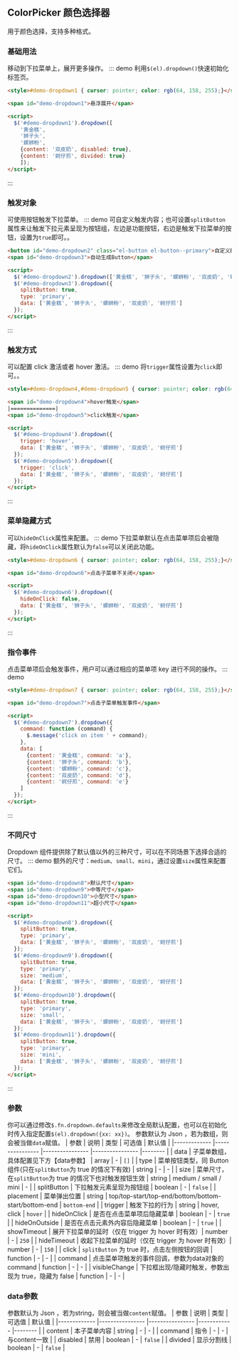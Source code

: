 ## ColorPicker 颜色选择器
用于颜色选择，支持多种格式。

### 基础用法
移动到下拉菜单上，展开更多操作。
::: demo 利用`$(el).dropdown()`快速初始化标签页。

``` html
<style>#demo-dropdown1 { cursor: pointer; color: rgb(64, 158, 255);}</style>

<span id="demo-dropdown1">悬浮展开</span>

<script>
  $('#demo-dropdown1').dropdown([
    '黄金糕',
    '狮子头',
    '螺蛳粉',
    {content: '双皮奶', disabled: true},
    {content: '蚵仔煎', divided: true}
    ]);
</script>
```
:::

### 触发对象
可使用按钮触发下拉菜单。
::: demo 可自定义触发内容；也可设置`splitButton`属性来让触发下拉元素呈现为按钮组，左边是功能按钮，右边是触发下拉菜单的按钮，设置为`true`即可。。

``` html
<button id="demo-dropdown2" class="el-button el-button--primary">自定义Button</button>
<span id="demo-dropdown3">自动生成Button</span>

<script>
  $('#demo-dropdown2').dropdown(['黄金糕', '狮子头', '螺蛳粉', '双皮奶', '蚵仔煎']);
  $('#demo-dropdown3').dropdown({
    splitButton: true,
    type: 'primary',
    data: ['黄金糕', '狮子头', '螺蛳粉', '双皮奶', '蚵仔煎']
  });
</script>
```
:::

### 触发方式
可以配置 click 激活或者 hover 激活。
::: demo 将`trigger`属性设置为`click`即可。。

``` html
<style>#demo-dropdown4,#demo-dropdown5 { cursor: pointer; color: rgb(64, 158, 255);}</style>

<span id="demo-dropdown4">hover触发</span>
|==============|
<span id="demo-dropdown5">click触发</span>

<script>
  $('#demo-dropdown4').dropdown({
    trigger: 'hover',
    data: ['黄金糕', '狮子头', '螺蛳粉', '双皮奶', '蚵仔煎']
  });
  $('#demo-dropdown5').dropdown({
    trigger: 'click',
    data: ['黄金糕', '狮子头', '螺蛳粉', '双皮奶', '蚵仔煎']
  });
</script>
```
:::

### 菜单隐藏方式
可以`hideOnClick`属性来配置。
::: demo 下拉菜单默认在点击菜单项后会被隐藏，将`hideOnClick`属性默认为`false`可以关闭此功能。

``` html
<style>#demo-dropdown6 { cursor: pointer; color: rgb(64, 158, 255);}</style>

<span id="demo-dropdown6">点击子菜单不关闭</span>

<script>
  $('#demo-dropdown6').dropdown({
    hideOnClick: false,
    data: ['黄金糕', '狮子头', '螺蛳粉', '双皮奶', '蚵仔煎']
  });
</script>
```
:::

### 指令事件
点击菜单项后会触发事件，用户可以通过相应的菜单项 key 进行不同的操作。
::: demo

``` html
<style>#demo-dropdown7 { cursor: pointer; color: rgb(64, 158, 255);}</style>

<span id="demo-dropdown7">点击子菜单触发事件</span>

<script>
  $('#demo-dropdown7').dropdown({
    command: function (command) {
      $.message('click on item ' + command);
    },
    data: [
      {content: '黄金糕', command: 'a'},
      {content: '狮子头', command: 'b'},
      {content: '螺蛳粉', command: 'c'},
      {content: '双皮奶', command: 'd'},
      {content: '蚵仔煎', command: 'e'}
    ]
  });
</script>
```
:::

### 不同尺寸
Dropdown 组件提供除了默认值以外的三种尺寸，可以在不同场景下选择合适的尺寸。
::: demo 额外的尺寸：`medium`、`small`、`mini`，通过设置`size`属性来配置它们。

``` html
<span id="demo-dropdown8">默认尺寸</span>
<span id="demo-dropdown9">中等尺寸</span>
<span id="demo-dropdown10">小型尺寸</span>
<span id="demo-dropdown11">超小尺寸</span>

<script>
  $('#demo-dropdown8').dropdown({
    splitButton: true,
    type: 'primary',
    data: ['黄金糕', '狮子头', '螺蛳粉', '双皮奶', '蚵仔煎']
  });
  $('#demo-dropdown9').dropdown({
    splitButton: true,
    type: 'primary',
    size: 'medium',
    data: ['黄金糕', '狮子头', '螺蛳粉', '双皮奶', '蚵仔煎']
  });
  $('#demo-dropdown10').dropdown({
    splitButton: true,
    type: 'primary',
    size: 'small',
    data: ['黄金糕', '狮子头', '螺蛳粉', '双皮奶', '蚵仔煎']
  });
  $('#demo-dropdown11').dropdown({
    splitButton: true,
    type: 'primary',
    size: 'mini',
    data: ['黄金糕', '狮子头', '螺蛳粉', '双皮奶', '蚵仔煎']
  });
</script>
```
:::

### 参数
你可以通过修改`$.fn.dropdown.defaults`来修改全局默认配置，也可以在初始化时传入指定配置`$(el).dropdown({xx: xx})`。
参数默认为 Json ，若为数组，则会被当做`data`赋值。
| 参数      | 说明    | 类型      | 可选值       | 默认值   |
|-------------  |---------------- |---------------- |---------------- |-------- |
| data          | 子菜单数组，具体配置见下方【data参数】   | array  | - | `[]` |
| type          | 菜单按钮类型，同 Button 组件(只在`splitButton`为 true 的情况下有效)   | string  | - | - |
| size          | 菜单尺寸，在`splitButton`为 true 的情况下也对触发按钮生效  | string | medium / small / mini | - |
| splitButton  | 下拉触发元素呈现为按钮组    | boolean  |    -  |  `false` |
| placement    | 菜单弹出位置     | string | top/top-start/top-end/bottom/bottom-start/bottom-end  | `bottom-end` |
| trigger       | 触发下拉的行为     | string    | hover, click  | `hover` |
| hideOnClick | 是否在点击菜单项后隐藏菜单     | boolean          | - | `true` |
| hideOnOutside | 是否在点击元素外内容后隐藏菜单     | boolean          | - | `true` |
| showTimeout  | 展开下拉菜单的延时（仅在 trigger 为 hover 时有效）| number          | - | `250` |
| hideTimeout  | 收起下拉菜单的延时（仅在 trigger 为 hover 时有效）| number          | - | `150` |
| click  | `splitButton` 为 true 时，点击左侧按钮的回调 | function | - | - |
| command  | 点击菜单项触发的事件回调，参数为data对象的command | function | - | - |
| visibleChange | 下拉框出现/隐藏时触发，参数出现为 true，隐藏为 false | function | - | - |

### data参数
参数默认为 Json ，若为string，则会被当做`content`赋值。
| 参数          | 说明            | 类型            | 可选值    | 默认值   |
|-------------  |---------------- |---------------- |------------ |-------- |
| content       | 本子菜单内容     | string  | - | - |
| command       | 指令     | - | - | 与content一致 |
| disabled      | 禁用     | boolean          | - | `false` |
| divided       | 显示分割线     | boolean          | - | `false` |
